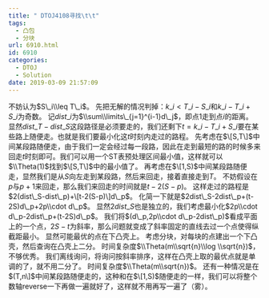 ```yaml
---
title: " DTOJ4108寻找\t\t"
tags:
  - 凸包
  - 分块
url: 6910.html
id: 6910
categories:
  - DTOJ
  - Solution
date: 2019-03-09 21:57:09
---
```


不妨认为$S\_i\\leq T\_i$。 先把无解的情况判掉：$k\_i<T\_i-S\_i$和$k\_i-T\_i+S\_i$为奇数。 记$dist\_i$为$\\sum\\limits\_{j=1}^{i-1}d\_j$，即点$1$走到点$i$的距离。 显然$dist\_{T}-dist\_S$这段路径是必须要走的，我们还剩下$t=k\_i-T\_i+S\_i$要在某些路上随便走。也就是我们要最小化这$t$时刻内走过的路程。 先考虑在$\[S,T\]$中间某段路随便走，由于我们一定会经过每一段路，因此在走到最短的路的时候多来回走$t$时刻即可。我们可以用一个ST表预处理区间最小值，这样就可以$\\Theta(1)$找到$\[S,T\]$中的最小值了。 再考虑在$\[1,S)$中间某段路随便走，显然我们是从$S$向左走到某段路，然后来回走，接着直接走到$T$。 不妨假设在$p$与$p+1$来回走，那么我们来回走的时间就是$t-2(S-p)$。 这样走过的路程是$2(dist\_S-dist\_p)+\[t-2(S-p)\]d\_p$。 化简一下就是$2dist\_S-2dist\_p+(t-2S)d\_p+2p\\cdot d\_p$。 显然$2dist\_S$也是独立的，我们考虑最小化$2p\\cdot d\_p-2dist\_p+(t-2S)d\_p$。 我们将$(d\_p,2p\\cdot d\_p-2dist\_p)$看成平面上的一个点，$2S-t$为斜率，那么问题就变成了斜率固定的直线去过一个点使得纵截距最小。 显然可能最优的点在下凸壳上。 考虑分块，对每块的点建出一个下凸壳，然后查询在凸壳上二分。 时间复杂度$\\Theta(m\\sqrt{n}\\log \\sqrt{n})$，不够优秀。 我们离线询问，将询问按斜率排序，这样在凸壳上取的最优点就是单调的了，就不用二分了。 时间复杂度$\\Theta(m\\sqrt{n})$。 还有一种情况是在$(T,n\]$中间某段路随便走的，这种和在$\[1,S)$随便走的一样，我们可以将整个数轴reverse一下再做一遍就好了，这样就不用再写一遍了（雾）。